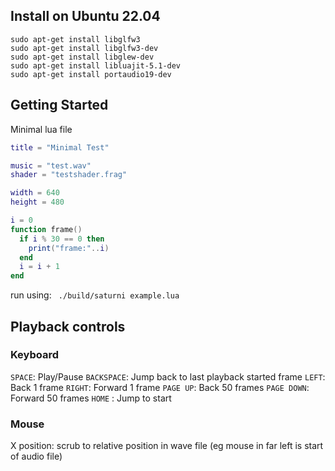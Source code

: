 
## Install on Ubuntu 22.04

```
sudo apt-get install libglfw3
sudo apt-get install libglfw3-dev
sudo apt-get install libglew-dev
sudo apt-get install libluajit-5.1-dev
sudo apt-get install portaudio19-dev 
```

## Getting Started

Minimal lua file

```lua
title = "Minimal Test"

music = "test.wav"
shader = "testshader.frag"

width = 640
height = 480

i = 0
function frame()
  if i % 30 == 0 then
    print("frame:"..i)
  end
  i = i + 1
end
```

run using: ` ./build/saturni example.lua`


## Playback controls

### Keyboard

`SPACE`: Play/Pause
`BACKSPACE`: Jump back to last playback started frame
`LEFT`: Back 1 frame
`RIGHT`: Forward 1 frame
`PAGE UP`: Back 50 frames
`PAGE DOWN`: Forward 50 frames
`HOME` : Jump to start


### Mouse 

X position: scrub to relative position in wave file (eg mouse in far left is start of audio file)